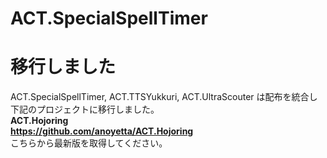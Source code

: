 **ACT.SpecialSpellTimer**
=====================

# 移行しました
ACT.SpecialSpellTimer, ACT.TTSYukkuri, ACT.UltraScouter は配布を統合し下記のプロジェクトに移行しました。  
**ACT.Hojoring**  
**https://github.com/anoyetta/ACT.Hojoring**  
こちらから最新版を取得してください。

